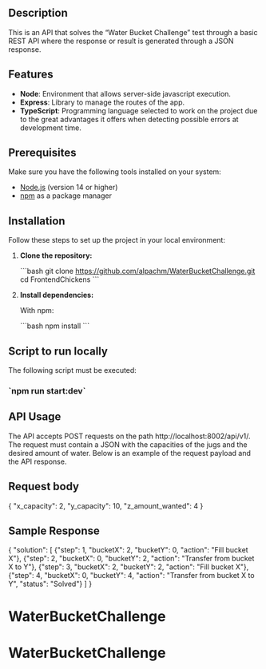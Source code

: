 ## Description

This is an API that solves the “Water Bucket Challenge” test through a basic REST API where the response or result is generated through a JSON response.

## Features

-   **Node**: Environment that allows server-side javascript execution.
-   **Express**: Library to manage the routes of the app.
-   **TypeScript**: Programming language selected to work on the project due to the great advantages it offers when detecting possible errors at development time.

## Prerequisites

Make sure you have the following tools installed on your system:

-   [Node.js](https://nodejs.org/) (version 14 or higher)
-   [npm](https://www.npmjs.com/) as a package manager

## Installation

Follow these steps to set up the project in your local environment:

1. **Clone the repository:**

    \`\`\`bash
    git clone https://github.com/alpachm/WaterBucketChallenge.git
    cd FrontendChickens
    \`\`\`

2. **Install dependencies:**

    With npm:

    \`\`\`bash
    npm install
    \`\`\`

## Script to run locally

The following script must be executed:

### \`npm run start:dev\`

## API Usage

The API accepts POST requests on the path http://localhost:8002/api/v1/. The request must contain a JSON with the capacities of the jugs and the desired amount of water. Below is an example of the request payload and the API response.

## Request body

{
"x_capacity": 2,
"y_capacity": 10,
"z_amount_wanted": 4
}

## Sample Response

{
"solution": [
{"step": 1, "bucketX": 2, "bucketY": 0, "action": "Fill bucket X"},
{"step": 2, "bucketX": 0, "bucketY": 2, "action": "Transfer from bucket X to Y"},
{"step": 3, "bucketX": 2, "bucketY": 2, "action": "Fill bucket X"},
{"step": 4, "bucketX": 0, "bucketY": 4, "action": "Transfer from bucket X to Y", "status": "Solved"}
]
}

# WaterBucketChallenge

# WaterBucketChallenge
